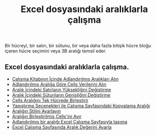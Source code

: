 ﻿---
title: Excel dosyasındaki aralıklarla çalışma
second_title: Aspose.Cells Cloud Documen
linktitle: çaldı
type: docs
url: /tr/ranges/
aliases: [/working-with-ranges/]
keywords: Working with ranges on an Excel fil
description: Aspose.Cells Cloud REST API kullanılarak Excel dosyasındaki aralıklarla nasıl çalışılır. SDK çeşitli geliştirme dillerini destekler. Bunlar arasında Android, C#, Go, Java, NodeJS, Perl, PHP, Python, Ruby ve Swift bulunur
weight: 100
kwords: Excel, Office Cloud, REST API, Elektronik Tablo, PDF, CSV, Json, Markdwon, Excel dosyasındaki aralıklarla çalışma
---
Bir hücreyi, bir satırı, bir sütunu, bir veya daha fazla bitişik hücre bloğu içeren hücre seçimini veya 3B aralığı temsil eder.

## Excel dosyasındaki aralıklarla çalışma.

- [Çalışma Kitabının İçinde Adlandırılmış Aralıkları Alın](/cells/tr/get-named-ranges-inside-the-workbook/)
- [Adlandırılmış Aralığa Göre Cells Verilerini Alın](/cells/tr/get-cells-data-based-on-named-range/)
- [Aralık İçindeki Satırların Yüksekliğini Değiştirme](/cells/tr/cells/change-heights-of-rows-inside-the-range/)
- [Aralık İçindeki Sütunların Genişliğini Değiştirme](/cells/tr/change-widths-of-columns-inside-the-range/)
- [Cells Aralığını Tek Hücrede Birleştirir](/cells/tr/combines-a-range-of-cells-into-a-single-cell/)
- [Yapıştırma Seçenekleri ile Çalışma Sayfasındaki Kopyalama Aralığı](/cells/tr/copy-range-in-a-worksheet-with-paste-options/)
- [Aralığın Stilini Ayarlayın](/cells/tr/set-the-style-of-the-range/)
- [Aralığın Birleştirilmiş Cells'ini Ayır](/cells/tr/unmerge-merged-cells-of-the-range/)
- [Adlandırılmış bir aralığı Excel Çalışma Sayfasıyla taşıma](/cells/tr/move-a-named-ranged-with-a-excel-worksheet/)
- [Excel Çalışma Sayfasında Aralık Değerini Ayarla](/cells/tr/ranges/set-value/)
